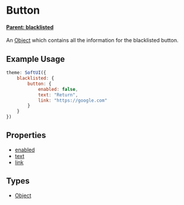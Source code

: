 # Button

#### **[Parent: blacklisted](/docs/blacklisted/)**

An [Object](https://developer.mozilla.org/en-US/docs/Web/JavaScript/Reference/Global_Objects/Object) which contains all the information for the blacklisted button.

## Example Usage

```js
theme: SoftUI({
    blacklisted: {
        button: {
            enabled: false,
            text: "Return",
            link: "https://google.com"
        }
    }
})
```

## Properties

-   [enabled](/docs/blacklisted/button/enabled)
-   [text](/docs/blacklisted/button/text)
-   [link](/docs/blacklisted/button/link)

## Types

-   [Object](https://developer.mozilla.org/en-US/docs/Web/JavaScript/Reference/Global_Objects/Object)
